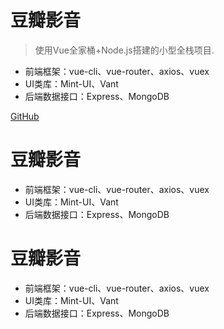 
# 豆瓣影音

> 使用Vue全家桶+Node.js搭建的小型全栈项目.

* 前端框架：vue-cli、vue-router、axios、vuex
* UI类库：Mint-UI、Vant
* 后端数据接口：Express、MongoDB

[GitHub](https://github.com/Hanxueqing/Douban-Movie.git)

# 豆瓣影音
* 前端框架：vue-cli、vue-router、axios、vuex
* UI类库：Mint-UI、Vant
* 后端数据接口：Express、MongoDB

# 豆瓣影音
* 前端框架：vue-cli、vue-router、axios、vuex
* UI类库：Mint-UI、Vant
* 后端数据接口：Express、MongoDB
